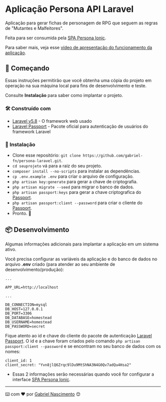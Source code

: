# Aplicação Persona API Laravel

Aplicação para gerar fichas de personagem de RPG que seguem as regras de "Mutantes e Malfeitores".

Feita para ser consumida pela [SPA Persona Ionic](https://github.com/gabriel-fn/persona-ionic4).

Para saber mais, veja esse [vídeo de apresentação do funcionamento da aplicação](https://warcontent.com/materiais/projeto-persona/).

## 🚀 Começando

Essas instruções permitirão que você obtenha uma cópia do projeto em operação na sua máquina local para fins de desenvolvimento e teste.

Consulte **Instalação** para saber como implantar o projeto.

### 🛠️ Construído com

* [Laravel v5.8](https://laravel.com/docs/5.8) - O framework web usado
* [Laravel Passport](https://laravel.com/docs/5.8/passport) - Pacote oficial para autenticação de usuários do framework Laravel

### 🔧 Instalação

* Clone esse repositório: `git clone https://github.com/gabriel-fn/persona-laravel.git`.
* `cd seuprojeto` vá para a raiz do seu projeto.
* `composer install --no-scripts` para instalar as dependências.
* `cp .env.example .env` para criar o arquivo de configuração.
* `php artisan key:generate` para gerar a chave de criptografia.
* `php artisan migrate --seed` para migrar o banco de dados.
* `php artisan passport:keys` para gerar a chave criptografica do [Passport](https://laravel.com/docs/5.8/passport).
* `php artisan passport:client --password` para criar o cliente do [Passport](https://laravel.com/docs/5.8/passport).
* Pronto. :tada:

## 📦 Desenvolvimento

Algumas informações adicionais para implantar a aplicação em um sistema ativo.

Você precisa configurar as variáveis da aplicação e do banco de dados no arquivo **.env** criado (para atender ao seu ambiente de desenvolvimento/produção):

```
...

APP_URL=http://localhost

...

DB_CONNECTION=mysql
DB_HOST=127.0.0.1
DB_PORT=3306
DB_DATABASE=homestead
DB_USERNAME=homestead
DB_PASSWORD=secret
```

Fique atento ao id e chave do cliente do pacote de autenticação [Laravel Passport](https://laravel.com/docs/5.8/passport). O id e a chave foram criados pelo comando `php artisan passport:client --password` e se encontram no seu banco de dados com os nomes:

```
client_id: 1
client_secret: "Yvn8jlQ6Zrqc9lDu9MtShNA3N4G0Qv7adQu4Hsa2"
```

* Essas 2 informações serão necessárias quando você for configurar a interface [SPA Persona Ionic](https://github.com/gabriel-fn/persona-ionic4).

---
⌨️ com ❤️ por [Gabriel Nascimento](https://www.linkedin.com/in/gabriel-fn/) 😊

